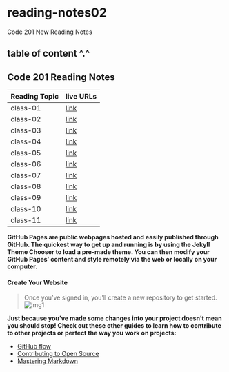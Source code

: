 # reading-notes02
Code 201 New Reading Notes

## table of content ^.^
## Code 201 Reading Notes


| Reading Topic  | live URLs    |
| :------------- | :---------- |
| class-01         |[link](https://mariamalshammari.github.io/reading-notes02/class-01)|
| class-02         |[link](https://mariamalshammari.github.io/reading-notes02/class-02) |
| class-03         |[link](https://mariamalshammari.github.io/reading-notes02/class-03) |
| class-04         |[link](https://mariamalshammari.github.io/reading-notes02/class-04) |
| class-05         |[link](https://mariamalshammari.github.io/reading-notes02/class-05) |
| class-06         |[link](https://mariamalshammari.github.io/reading-notes02/class-06) |
| class-07         |[link](https://mariamalshammari.github.io/reading-notes02/class-07) |
| class-08         |[link](https://mariamalshammari.github.io/reading-notes02/class-08) |
| class-09         |[link](https://mariamalshammari.github.io/reading-notes02/class-09) |
| class-10         |[link](https://mariamalshammari.github.io/reading-notes02/class-10) |
| class-11         |[link](https://mariamalshammari.github.io/reading-notes02/class-11) |




**GitHub Pages are public webpages hosted and easily published through GitHub. The quickest way to get up and running is by using the Jekyll Theme Chooser to load a pre-made theme. You can then modify your GitHub Pages’ content and style remotely via the web or locally on your computer.**

#### Create Your Website
>Once you’ve signed in, you’ll create a new repository to get started.
![img1](https://guides.github.com/features/pages/create-new-repo-button.png)

**Just because you’ve made some changes into your project doesn’t mean you should stop! Check out these other guides to learn how to contribute to other projects or perfect the way you work on projects:**

* [GitHub flow](https://guides.github.com/introduction/flow/)
* [Contributing to Open Source](https://opensource.guide/how-to-contribute/)
* [Mastering Markdown](https://guides.github.com/features/mastering-markdown/)